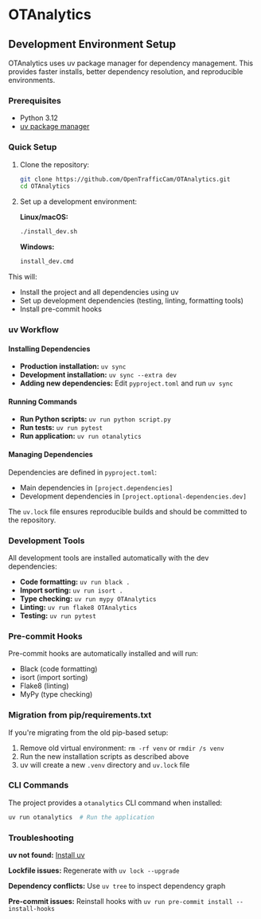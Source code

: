 # OTAnalytics

## Development Environment Setup

OTAnalytics uses uv package manager for dependency management.
This provides faster installs, better dependency resolution,
and reproducible environments.

### Prerequisites

- Python 3.12
- [uv package manager](https://docs.astral.sh/uv/)

### Quick Setup

1. Clone the repository:

   ```bash
   git clone https://github.com/OpenTrafficCam/OTAnalytics.git
   cd OTAnalytics
   ```

2. Set up a development environment:

   **Linux/macOS:**

   ```bash
   ./install_dev.sh
   ```

   **Windows:**

   ```cmd
   install_dev.cmd
   ```

This will:

- Install the project and all dependencies using uv
- Set up development dependencies (testing, linting, formatting tools)
- Install pre-commit hooks

### uv Workflow

#### Installing Dependencies

- **Production installation:** `uv sync`
- **Development installation:** `uv sync --extra dev`
- **Adding new dependencies:** Edit `pyproject.toml` and run `uv sync`

#### Running Commands

- **Run Python scripts:** `uv run python script.py`
- **Run tests:** `uv run pytest`
- **Run application:** `uv run otanalytics`

#### Managing Dependencies

Dependencies are defined in `pyproject.toml`:

- Main dependencies in `[project.dependencies]`
- Development dependencies in `[project.optional-dependencies.dev]`

The `uv.lock` file ensures reproducible builds and should be committed to the
repository.

### Development Tools

All development tools are installed automatically with the dev dependencies:

- **Code formatting:** `uv run black .`
- **Import sorting:** `uv run isort .`
- **Type checking:** `uv run mypy OTAnalytics`
- **Linting:** `uv run flake8 OTAnalytics`
- **Testing:** `uv run pytest`

### Pre-commit Hooks

Pre-commit hooks are automatically installed and will run:

- Black (code formatting)
- isort (import sorting)
- Flake8 (linting)
- MyPy (type checking)

### Migration from pip/requirements.txt

If you're migrating from the old pip-based setup:

1. Remove old virtual environment: `rm -rf venv` or `rmdir /s venv`
2. Run the new installation scripts as described above
3. uv will create a new `.venv` directory and `uv.lock` file

### CLI Commands

The project provides a `otanalytics` CLI command when installed:

```bash
uv run otanalytics  # Run the application
```

### Troubleshooting

**uv not found:** [Install uv](https://docs.astral.sh/uv/)

**Lockfile issues:** Regenerate with `uv lock --upgrade`

**Dependency conflicts:** Use `uv tree` to inspect dependency graph

**Pre-commit issues:** Reinstall hooks with `uv run pre-commit install --install-hooks`
